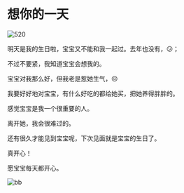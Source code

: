 #  想你的一天

![520](https://timgsa.baidu.com/timg?image&quality=80&size=b9999_10000&sec=1552222359&di=536c5e5d2d7f671e006a93db3bcaeb27&imgtype=jpg&er=1&src=http%3A%2F%2Fn1image.hjfile.cn%2Fmh%2F2016%2F12%2F05%2F5241b6b6d7db24af606258ec306d255c.jpg)

明天是我的生日啦，宝宝又不能和我一起过。去年也没有，😕；

不过不要紧，我知道宝宝会想我的。

宝宝对我那么好，但我老是惹她生气，😔

我要好好地对宝宝，有什么好吃的都给她买，把她养得胖胖的。

感觉宝宝是我一个很重要的人。

离开她，我会很难过的。

还有很久才能见到宝宝呢，下次见面就是宝宝的生日了。

真开心！

愿宝宝每天都开心。

![bb](https://timgsa.baidu.com/timg?image&quality=80&size=b9999_10000&sec=1551627343473&di=657f37214a99e59389da6fbbef7195aa&imgtype=0&src=http%3A%2F%2Fmmbiz.qpic.cn%2Fmmbiz_gif%2FJvF0dgegcN5HXQubMNYbiciawyZoB7mqddz5glvLgib5L4uHiciaxje3EAfiazn1fgPjnG219vOUunlj7c6MNuXKdINg%2F640%3Fwx_fmt%3Dgif)

